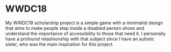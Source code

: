 # WWDC18

My WWDC18 scholarship project is a simple game with a minimalist design that aims to make people step inside a disabled person shoes and understand the importance of accessibility to those that need it. I personally have a profound relashionship with that subject since I have an autistic sister, who was the main inspiration for this project.
